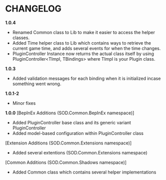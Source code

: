 # CHANGELOG
**1.0.4**
- Renamed Common class to Lib to make it easier to access the helper classes.
- Added Time helper class to Lib which contains ways to retrieve the current game time, and adds several events for when the time changes.
- PluginController Instance now returns the actual class itself by using PluginController<TImpl, TBindings> where TImpl is your Plugin class.

**1.0.3**
- Added validation messages for each binding when it is initialized incase something went wrong.

**1.0.1-2**
- Minor fixes

**1.0.0**
[BepInEx Additions (SOD.Common.BepInEx namespace)]
- Added PluginController base class and its generic variant PluginController<T>
- Added model-based configuration within PluginController<T> class

[Extension Additions (SOD.Common.Extensions namespace)]
- Added several extentions (SOD.Common.Extensions namespace)

[Common Additions (SOD.Common.Shadows namespace)]
- Added Common class which contains several helper implementations